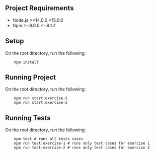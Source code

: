 ## Project Requirements
- Node.js >=14.0.0 <15.0.0
- Npm >=9.0.0 <=9.1.2

## Setup
On the root directory, run the following:

```shell
    npm install
```

## Running Project
On the root directory, run the following:

```shell
    npm run start:exercise-1
    npm run start:exercise-2
```

## Running Tests
On the root directory, run the following:

```shell
    npm test # runs all tests cases
    npm run test:exercise-1 # runs only test cases for exercise 1
    npm run test:exercise-2 # runs only test cases for exercise 2
```
